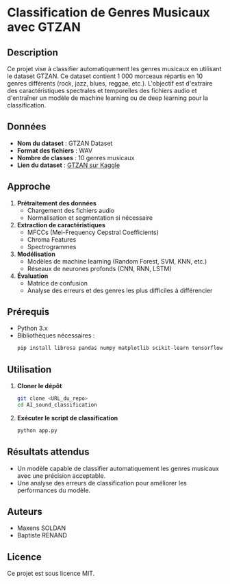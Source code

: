 # Classification de Genres Musicaux avec GTZAN

## Description
Ce projet vise à classifier automatiquement les genres musicaux en utilisant le dataset GTZAN. Ce dataset contient 1 000 morceaux répartis en 10 genres différents (rock, jazz, blues, reggae, etc.). L'objectif est d'extraire des caractéristiques spectrales et temporelles des fichiers audio et d'entraîner un modèle de machine learning ou de deep learning pour la classification.

## Données
- **Nom du dataset** : GTZAN Dataset
- **Format des fichiers** : WAV
- **Nombre de classes** : 10 genres musicaux
- **Lien du dataset** : [GTZAN sur Kaggle](https://www.kaggle.com/andradaolteanu/gtzan-dataset-music-genre-classification)

## Approche
1. **Prétraitement des données**
   - Chargement des fichiers audio
   - Normalisation et segmentation si nécessaire
2. **Extraction de caractéristiques**
   - MFCCs (Mel-Frequency Cepstral Coefficients)
   - Chroma Features
   - Spectrogrammes
3. **Modélisation**
   - Modèles de machine learning (Random Forest, SVM, KNN, etc.)
   - Réseaux de neurones profonds (CNN, RNN, LSTM)
4. **Évaluation**
   - Matrice de confusion
   - Analyse des erreurs et des genres les plus difficiles à différencier

## Prérequis
- Python 3.x
- Bibliothèques nécessaires :
  ```bash
  pip install librosa pandas numpy matplotlib scikit-learn tensorflow keras
  ```

## Utilisation
1. **Cloner le dépôt**
   ```bash
   git clone <URL_du_repo>
   cd AI_sound_classification
   ```
2. **Exécuter le script de classification**
   ```bash
   python app.py
   ```

## Résultats attendus
- Un modèle capable de classifier automatiquement les genres musicaux avec une précision acceptable.
- Une analyse des erreurs de classification pour améliorer les performances du modèle.

## Auteurs
- Maxens SOLDAN
- Baptiste RENAND 

## Licence
Ce projet est sous licence MIT.
